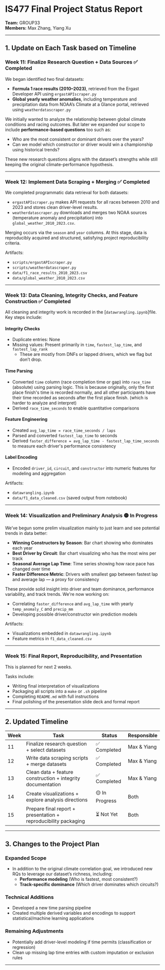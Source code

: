 # IS477 Final Project Status Report  
**Team:** GROUP33  
**Members:** Max Zhang, Yiang Xu  

---

## 1. Update on Each Task based on Timeline

### Week 11: Finalize Research Question + Data Sources ✅ Completed

We began identified two final datasets:
- **Formula 1 race results (2010–2023)**, retrieved from the Ergast Developer API using `ergastAPIscraper.py`
- **Global yearly weather anomalies**, including temperature and precipitation data from NOAA’s Climate at a Glance portal, retrieved using `weatherdatascraper.py`

We initially wanted to analyze the relationship between global climate conditions and racing outcomes. But later we expanded our scope to include **performance-based questions** too such as:
- Who are the most consistent or dominant drivers over the years?
- Can we model which constructor or driver would win a championship using historical trends?

These new research questions aligns with the dataset’s strengths while still keeping the original climate-performance hypothesis.

---

### Week 12: Implement Data Scraping + Merging ✅ Completed

We completed programmatic data retrieval for both datasets:
- `ergastAPIscraper.py` makes API requests for all races between 2010 and 2023 and stores clean driver-level results.
- `weatherdatascraper.py` downloads and merges two NOAA sources (temperature anomaly and precipitation) into `global_weather_2010_2023.csv`.

Merging occurs via the `season` and `year` columns. At this stage, data is reproducibly acquired and structured, satisfying project reproducibility criteria.

Artifacts:
- `scripts/ergastAPIscraper.py`
- `scripts/weatherdatascraper.py`
- `data/f1_race_results_2010_2023.csv`
- `data/global_weather_2010_2023.csv`

---

### Week 13: Data Cleaning, Integrity Checks, and Feature Construction ✅ Completed

All cleaning and integrity work is recorded in the [`datawrangling.ipynb`]file. Key steps include:

#### Integrity Checks
- Duplicate entries: None
- Missing values: Present primarily in `time`, `fastest_lap_time`, and `fastest_lap_rank`
  - These are mostly from DNFs or lapped drivers, which we flag but don’t drop.

#### Time Parsing
- Converted `time` column (race completion time or gap) into `race_time` (absolute) using parsing logic. This is because originally, only the first place finish's time is recorded normally, and all other participants have their time recorded as seconds after the first place finish. (which is harder to analyze and interpret)
- Derived `race_time_seconds` to enable quantitative comparisons

#### Feature Engineering
- Created `avg_lap_time = race_time_seconds / laps`
- Parsed and converted `fastest_lap_time` to seconds
- Derived `faster_difference = avg_lap_time - fastest_lap_time_seconds` to measure each driver's performance consistency

#### Label Encoding
- Encoded `driver_id`, `circuit`, and `constructor` into numeric features for modeling and aggregation

Artifacts:
- `datawrangling.ipynb`
- `data/f1_data_cleaned.csv` (saved output from notebook)

---

### Week 14: Visualization and Preliminary Analysis 🟡 In Progress

We’ve begun some prelim visualization mainly to just learn and see potential trends in data better:

- **Winning Constructors by Season**: Bar chart showing who dominates each year
- **Best Driver by Circuit**: Bar chart visualizing who has the most wins per track
- **Seasonal Average Lap Time**: Time series showing how race pace has changed over time
- **Faster Difference Metric**: Drivers with smallest gap between fastest lap and average lap — a proxy for consistency

These provide solid insight into driver and team dominance, performance variability, and track trends. We're now working on:
- Correlating `faster_difference` and `avg_lap_time` with yearly `temp_anomaly_C` and `precip_mm`
- Developing possible driver/constructor win prediction models

Artifacts:
- Visualizations embedded in `datawrangling.ipynb`
- Feature metrics in `f1_data_cleaned.csv`

---

### Week 15: Final Report, Reproducibility, and Presentation  

This is planned for next 2 weeks.

Tasks include:
- Writing final interpretation of visualizations
- Packaging all scripts into a `make` or `.sh` pipeline
- Completing `README.md` with full instructions
- Final polishing of the presentation slide deck and formal report

---

## 2. Updated Timeline

| Week | Task                                                              | Status       | Responsible       |
|------|-------------------------------------------------------------------|--------------|-------------------|
| 11   | Finalize research question + select datasets                      | ✅ Completed | Max & Yiang       |
| 12   | Write data scraping scripts + merge datasets                      | ✅ Completed | Max & Yiang       |
| 13   | Clean data + feature construction + integrity documentation       | ✅ Completed | Max & Yiang       |
| 14   | Create visualizations + explore analysis directions               | 🟡 In Progress | Both              |
| 15   | Prepare final report + presentation + reproducibility packaging   | ⏳ Not Yet   | Both              |

---

## 3. Changes to the Project Plan

### Expanded Scope
- In addition to the original climate correlation goal, we introduced new RQs to leverage our dataset’s richness, including:
  - **Performance modeling** (Who is fastest, most consistent?)
  - **Track-specific dominance** (Which driver dominates which circuits?)

### Technical Additions
- Developed a new time parsing pipeline
- Created multiple derived variables and encodings to support statistical/machine learning applications

### Remaining Adjustments
- Potentially add driver-level modeling if time permits (classification or regression)
- Clean up missing lap time entries with custom imputation or exclusion rules

---
